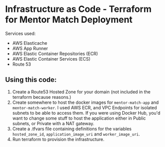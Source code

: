 Infrastructure as Code - Terraform for Mentor Match Deployment
===============================================================

Services used: 

* AWS Elasticache
* AWS App Runner
* AWS Elastic Container Repositories (ECR)
* AWS Elastic Container Services (ECS)
* Route 53

Using this code:
---------------

1. Create a Route53 Hosted Zone for your domain (not included in the terraform because reasons.)
2. Create somewhere to host the docker images for `mentor-match-app` and `mentor-match-worker`.  I used AWS ECR, and VPC Endpoints for isolated subnets to be able to access them. If you were using Docker Hub, you'd want to change some stuff to host the application either in Public subnets, or Private with a NAT gateway. 
3. Create a .tfvars file containing definitions for the variables `hosted_zone_id`, `application_image_uri` and `worker_image_uri`. 
4. Run terraform to provision the infrastructure.
